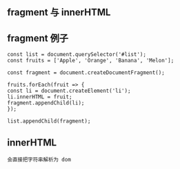 ## fragment 与 innerHTML

## fragment 例子

    const list = document.querySelector('#list');
    const fruits = ['Apple', 'Orange', 'Banana', 'Melon'];

    const fragment = document.createDocumentFragment();

    fruits.forEach(fruit => {
    const li = document.createElement('li');
    li.innerHTML = fruit;
    fragment.appendChild(li);
    });

    list.appendChild(fragment);

## innerHTML

    会直接把字符串解析为 dom
